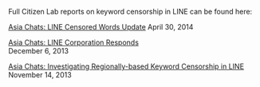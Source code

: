 Full Citizen Lab reports on keyword censorship in LINE can be found here:

[Asia Chats: LINE Censored Words Update](https://citizenlab.org/2014/04/line-censored-keywords-update/)
April 30, 2014

[Asia Chats: LINE Corporation Responds](https://citizenlab.org/2013/12/asia-chats-line-responds/)  
December 6, 2013

[Asia Chats: Investigating Regionally-based Keyword Censorship in LINE](https://citizenlab.org/2013/11/asia-chats-investigating-regionally-based-keyword-censorship-line/)  
November 14, 2013
